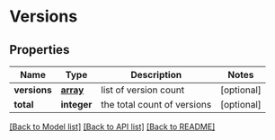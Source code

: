 # Versions

## Properties
Name | Type | Description | Notes
------------ | ------------- | ------------- | -------------
**versions** | [**array**](.md) | list of version count | [optional] 
**total** | **integer** | the total count of versions | [optional] 

[[Back to Model list]](../README.md#documentation-for-models) [[Back to API list]](../README.md#documentation-for-api-endpoints) [[Back to README]](../README.md)

